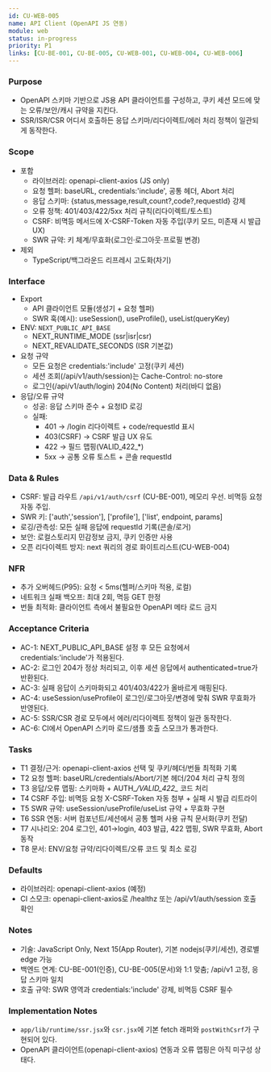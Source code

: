 ```yaml
---
id: CU-WEB-005
name: API Client (OpenAPI JS 연동)
module: web
status: in-progress
priority: P1
links: [CU-BE-001, CU-BE-005, CU-WEB-001, CU-WEB-004, CU-WEB-006]
---
```


### Purpose
- OpenAPI 스키마 기반으로 JS용 API 클라이언트를 구성하고, 쿠키 세션 모드에 맞는 오류/보안/캐시 규약을 지킨다.
- SSR/ISR/CSR 어디서 호출하든 응답 스키마/리다이렉트/에러 처리 정책이 일관되게 동작한다.

### Scope
- 포함
  - 라이브러리: openapi-client-axios (JS only)
  - 요청 헬퍼: baseURL, credentials:'include', 공통 헤더, Abort 처리
  - 응답 스키마: {status,message,result,count?,code?,requestId} 강제
  - 오류 정책: 401/403/422/5xx 처리 규칙(리다이렉트/토스트)
  - CSRF: 비멱등 메서드에 X-CSRF-Token 자동 주입(쿠키 모드, 미존재 시 발급 UX)
  - SWR 규약: 키 체계/무효화(로그인·로그아웃·프로필 변경)
- 제외
  - TypeScript/백그라운드 리프레시 고도화(차기)

### Interface
- Export
  - API 클라이언트 모듈(생성기 + 요청 헬퍼)
  - SWR 훅(예시): useSession(), useProfile(), useList(queryKey)
- ENV: `NEXT_PUBLIC_API_BASE`
  - NEXT_RUNTIME_MODE (ssr|isr|csr)
  - NEXT_REVALIDATE_SECONDS (ISR 기본값)
- 요청 규약
  - 모든 요청은 credentials:'include' 고정(쿠키 세션)
  - 세션 조회(/api/v1/auth/session)는 Cache-Control: no-store
  - 로그인(/api/v1/auth/login) 204(No Content) 처리(바디 없음)
- 응답/오류 규약
  - 성공: 응답 스키마 준수 + 요청ID 로깅
  - 실패:
    - 401 → /login 리다이렉트 + code/requestId 표시
    - 403(CSRF) → CSRF 발급 UX 유도
    - 422 → 필드 맵핑(VALID_422_*)
    - 5xx → 공통 오류 토스트 + 콘솔 requestId

### Data & Rules
- CSRF: 발급 라우트 `/api/v1/auth/csrf` (CU-BE-001), 메모리 우선. 비멱등 요청 자동 주입.
- SWR 키: ['auth','session'], ['profile'], ['list', endpoint, params]
- 로깅/관측성: 모든 실패 응답에 requestId 기록(콘솔/로거)
- 보안: 로컬스토리지 민감정보 금지, 쿠키 인증만 사용
- 오픈 리다이렉트 방지: next 쿼리의 경로 화이트리스트(CU-WEB-004)

### NFR
- 추가 오버헤드(P95): 요청 < 5ms(헬퍼/스키마 적용, 로컬)
- 네트워크 실패 백오프: 최대 2회, 멱등 GET 한정
- 번들 최적화: 클라이언트 측에서 불필요한 OpenAPI 메타 로드 금지

### Acceptance Criteria
- AC-1: NEXT_PUBLIC_API_BASE 설정 후 모든 요청에서 credentials:'include'가 적용된다.
- AC-2: 로그인 204가 정상 처리되고, 이후 세션 응답에서 authenticated=true가 반환된다.
- AC-3: 실패 응답이 스키마화되고 401/403/422가 올바르게 매핑된다.
- AC-4: useSession/useProfile이 로그인/로그아웃/변경에 맞춰 SWR 무효화가 반영된다.
- AC-5: SSR/CSR 경로 모두에서 에러/리다이렉트 정책이 일관 동작한다.
- AC-6: CI에서 OpenAPI 스키마 로드/샘플 호출 스모크가 통과한다.

### Tasks
- T1 결정/근거: openapi-client-axios 선택 및 쿠키/헤더/번들 최적화 기록
- T2 요청 헬퍼: baseURL/credentials/Abort/기본 헤더/204 처리 규칙 정의
- T3 응답/오류 맵핑: 스키마화 + AUTH_*/VALID_422_* 코드 처리
- T4 CSRF 주입: 비멱등 요청 X-CSRF-Token 자동 첨부 + 실패 시 발급 리트라이
- T5 SWR 규약: useSession/useProfile/useList 규약 + 무효화 구현
- T6 SSR 연동: 서버 컴포넌트/세션에서 공통 헬퍼 사용 규칙 문서화(쿠키 전달)
- T7 시나리오: 204 로그인, 401→login, 403 발급, 422 맵핑, SWR 무효화, Abort 동작
- T8 문서: ENV/요청 규약/리다이렉트/오류 코드 및 최소 로깅

### Defaults
- 라이브러리: openapi-client-axios (예정)
- CI 스모크: openapi-client-axios로 /healthz 또는 /api/v1/auth/session 호출 확인

### Notes
- 기술: JavaScript Only, Next 15(App Router), 기본 nodejs(쿠키/세션), 경로별 edge 가능
- 백엔드 연계: CU-BE-001(인증), CU-BE-005(문서)와 1:1 맞춤; /api/v1 고정, 응답 스키마 일치
- 호출 규약: SWR 영역과 credentials:'include' 강제, 비멱등 CSRF 필수

### Implementation Notes
- `app/lib/runtime/ssr.jsx`와 `csr.jsx`에 기본 fetch 래퍼와 `postWithCsrf`가 구현되어 있다.
- OpenAPI 클라이언트(openapi-client-axios) 연동과 오류 맵핑은 아직 미구성 상태다.
